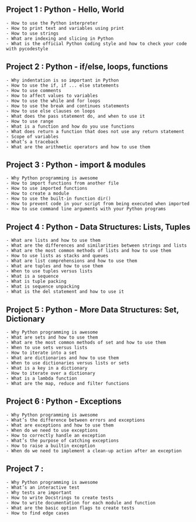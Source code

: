 ## Project 1 : Python - Hello, World
    - How to use the Python interpreter
    - How to print text and variables using print
    - How to use strings
    - What are indexing and slicing in Python
    - What is the official Python coding style and how to check your code with pycodestyle

## Project 2 : Python - if/else, loops, functions
    - Why indentation is so important in Python
    - How to use the if, if ... else statements
    - How to use comments
    - How to affect values to variables
    - How to use the while and for loops
    - How to use the break and continues statements
    - How to use else clauses on loops
    - What does the pass statement do, and when to use it
    - How to use range
    - What is a function and how do you use functions
    - What does return a function that does not use any return statement
    - Scope of variables
    - What’s a traceback
    - What are the arithmetic operators and how to use them

## Project 3 : Python - import & modules
    - Why Python programming is awesome
    - How to import functions from another file
    - How to use imported functions
    - How to create a module
    - How to use the built-in function dir()
    - How to prevent code in your script from being executed when imported
    - How to use command line arguments with your Python programs

## Project 4 : Python - Data Structures: Lists, Tuples
    - What are lists and how to use them
    - What are the differences and similarities between strings and lists
    - What are the most common methods of lists and how to use them
    - How to use lists as stacks and queues
    - What are list comprehensions and how to use them
    - What are tuples and how to use them
    - When to use tuples versus lists
    - What is a sequence
    - What is tuple packing
    - What is sequence unpacking
    - What is the del statement and how to use it

## Project 5 : Python - More Data Structures: Set, Dictionary
    - Why Python programming is awesome
    - What are sets and how to use them
    - What are the most common methods of set and how to use them
    - When to use sets versus lists
    - How to iterate into a set
    - What are dictionaries and how to use them
    - When to use dictionaries versus lists or sets
    - What is a key in a dictionary
    - How to iterate over a dictionary
    - What is a lambda function
    - What are the map, reduce and filter functions

## Project 6 : Python - Exceptions
    - Why Python programming is awesome
    - What’s the difference between errors and exceptions
    - What are exceptions and how to use them
    - When do we need to use exceptions
    - How to correctly handle an exception
    - What’s the purpose of catching exceptions
    - How to raise a builtin exception
    - When do we need to implement a clean-up action after an exception

## Project 7 : 
    - Why Python programming is awesome
    - What’s an interactive test
    - Why tests are important
    - How to write Docstrings to create tests
    - How to write documentation for each module and function
    - What are the basic option flags to create tests
    - How to find edge cases

